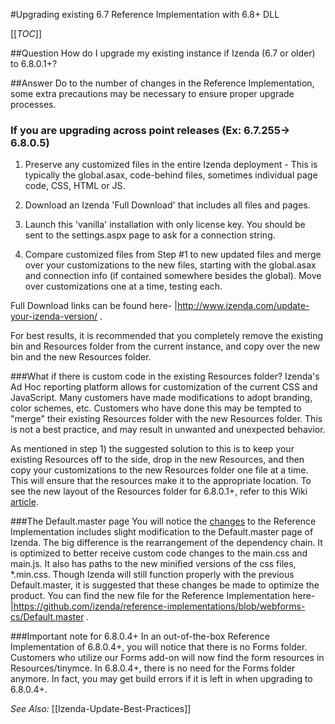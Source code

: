 #Upgrading existing 6.7 Reference Implementation with 6.8+ DLL

[[_TOC_]]

##Question
How do I upgrade my existing instance if Izenda (6.7 or older) to 6.8.0.1+?

##Answer
Do to the number of changes in the Reference Implementation, some extra precautions may be necessary to ensure proper upgrade processes.  

###  **If you are upgrading across point releases (Ex: 6.7.255-> 6.8.0.5)**

1) Preserve any customized files in the entire Izenda deployment - This is typically the global.asax, code-behind files, sometimes individual page code, CSS, HTML or JS.

2) Download an Izenda 'Full Download' that includes all files and pages.

3) Launch this 'vanilla' installation with only license key. You should be sent to the settings.aspx page to ask for a connection string.

4) Compare customized files from Step #1 to new updated files and merge over your customizations to the new files, starting with the global.asax and connection info (if contained somewhere besides the global). Move over customizations one at a time, testing each.

Full Download links can be found here- |http://www.izenda.com/update-your-izenda-version/ .  

For best results, it is recommended that you completely remove the existing bin and Resources folder from the current instance, and copy over the new bin and the new Resources folder.

###What if there is custom code in the existing Resources folder?
Izenda's Ad Hoc reporting platform allows for customization of the current CSS and JavaScript.  Many customers have made modifications to adopt branding, color schemes, etc.  Customers who have done this may be tempted to "merge" their existing Resources folder with the new Resources folder.  This is not a best practice, and may result in unwanted and unexpected behavior.  

As mentioned in step 1) the suggested solution to this is to keep your existing Resources off to the side, drop in the new Resources, and then copy your customizations to the new Resources folder one file at a time. This will ensure that the resources make it to the appropriate location.  To see the new layout of the Resources folder for 6.8.0.1+, refer to this Wiki [article](http://wiki.izenda.us/Whats-new-in-the-6-dot-8-0-dot-1-Reference-Implementation).

###The Default.master page
You will notice the [changes](http://wiki.izenda.us/Whats-new-in-the-6-dot-8-0-dot-1-Reference-Implementation) to the Reference Implementation includes slight modification to the Default.master page of Izenda.  The big difference is the rearrangement of the dependency chain.  It is optimized to better receive custom code changes to the main.css and main.js.  It also has paths to the new minified versions of the css files, *.min.css.  Though Izenda will still function properly with the previous Default.master, it is suggested that these changes be made to optimize the product.  You can find the new file for the Reference Implementation here- |https://github.com/izenda/reference-implementations/blob/webforms-cs/Default.master .  

###Important note for 6.8.0.4+
In an out-of-the-box Reference Implementation of 6.8.0.4+, you will notice that there is no Forms folder.  Customers who utilize our Forms add-on will now find the form resources in Resources/tinymce.  In 6.8.0.4+, there is no need for the Forms folder anymore.  In fact, you may get build errors if it is left in when upgrading to 6.8.0.4+.

_See Also:_ 
[[Izenda-Update-Best-Practices]] 